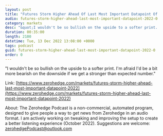 ```yaml
---
layout: post
title: "Futures Storm Higher Ahead Of Last Most Important Datapoint Of 2022"
audio: futures-storm-higher-ahead-last-most-important-datapoint-2022-0
category: markets
desc: "&quot;I wouldn't be so bullish on the upside to a softer print. I'm afraid I'd be a bit more bearish on the downside if we get a stronger than expected number.&quot;"
duration: 00:35:00
length: 2100
datetime: Tue, 13 Dec 2022 13:08:00 +0000
tags: podcast
guid: futures-storm-higher-ahead-last-most-important-datapoint-2022-0
order: 0
---
```

&quot;I wouldn't be so bullish on the upside to a softer print. I'm afraid I'd be a bit more bearish on the downside if we get a stronger than expected number.&quot;

Link: [https://www.zerohedge.com/markets/futures-storm-higher-ahead-last-most-important-datapoint-2022](https://www.zerohedge.com/markets/futures-storm-higher-ahead-last-most-important-datapoint-2022)

About: The Zerohedge Podcast is a non-commercial, automated program, designed to give people a way to get news from Zerohedge in an audio format.  I am actively working on tweaking and improving the setup to create a better listening experience (October 2022).  Suggestions are welcome: [zerohedgePodcast@outlook.com](mailto:zerohedgePodcast@outlook.com)